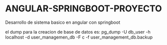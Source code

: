 # ANGULAR-SPRINGBOOT-PROYECTO
Desarrollo de sistema basico en angular con springboot

el dump para la creacion de base de datos es:
pg_dump -U db_user -h localhost -d user_managemen_db -F c -f user_management_db.backup
